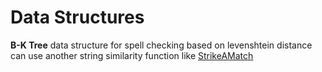 Data Structures
===============

__B-K Tree__
data structure for spell checking based on levenshtein distance  
can use another string similarity function like [StrikeAMatch](http://www.catalysoft.com/articles/StrikeAMatch.html)  
